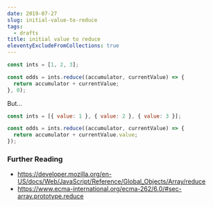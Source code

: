 ```yaml
---
date: 2019-07-27
slug: initial-value-to-reduce
tags:
  - drafts
title: initial value to reduce
eleventyExcludeFromCollections: true
---
```


```js
const ints = [1, 2, 3];

const odds = ints.reduce((accumulator, currentValue) => {
  return accumulator + currentValue;
}, 0);
```

But...

```js
const ints = [{ value: 1 }, { value: 2 }, { value: 3 }];

const odds = ints.reduce((accumulator, currentValue) => {
  return accumulator + currentValue.value;
});
```

### Further Reading

- https://developer.mozilla.org/en-US/docs/Web/JavaScript/Reference/Global_Objects/Array/reduce
- https://www.ecma-international.org/ecma-262/6.0/#sec-array.prototype.reduce
